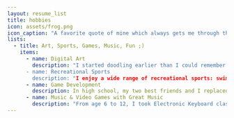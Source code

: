 ```yaml
---
layout: resume_list
title: hobbies
icon: assets/frog.png
icon_caption: "A favorite quote of mine which always gets me through the day: \"Eat a live frog first thing in the morning and nothing worse will happen to you the rest of the day.\" - Mark Twain"
lists:
  - title: Art, Sports, Games, Music, Fun ;)
    items:
      - name: Digital Art
        description: "I started doodling earlier than I could remember and took some drawing classes at 8. I've been drawing with my tablet & iPad for 4 years now. I've created art merchandise for my high school's Anime Club fund-raising expo and some Visual Novel projects.
      - name: Recreational Sports
        description: "I enjoy a wide range of recreational sports: swimming, cycling, hiking, jogging... you name it! Between the age of 8 and 11, I trained for 4 hours every weekend with a professional swimming team."
      - name: Game Development
        description: In high school, my two best friends and I replaced our in-class PowerPoint presentations with Visual Novel Games we made in Ren'Py, a game development engine. I've also developed a chess engine for this platform as a side project.
      - name: Music & Video Games with Great Music
        description: "From age 6 to 12, I took Electronic Keyboard classes for two hours everyday and achieved the highest level of certificate. Although I no longer play instruments, my passion for music lives on with my collections of video games with awesome soundtracks. To name a few: Undertale, The World Ends With You, Patapon."
---
```

